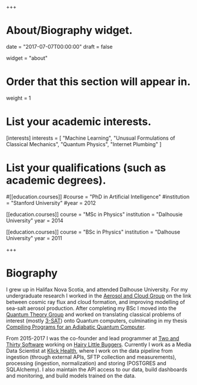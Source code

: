 +++
# About/Biography widget.

date = "2017-07-07T00:00:00"
draft = false

widget = "about"

# Order that this section will appear in.
weight = 1

# List your academic interests.
[interests]
  interests = [
	"Machine Learning",
    "Unusual Formulations of Classical Mechanics",
    "Quantum Physics",
    "Internet Plumbing"
  ]

# List your qualifications (such as academic degrees).
#[[education.courses]]
  #course = "PhD in Artificial Intelligence"
  #institution = "Stanford University"
  #year = 2012

[[education.courses]]
  course = "MSc in Physics"
  institution = "Dalhousie University"
  year = 2014

[[education.courses]]
  course = "BSc in Physics"
  institution = "Dalhouse University"
  year = 2011
 
+++

# Biography
I grew up in Halifax Nova Scotia, and attended Dalhouse University.  For my undergraduate research I worked in the [Aerosol and Cloud Group](http://pierce.atmos.colostate.edu/) on the link between cosmic ray flux and cloud formation, and improving modelling of sea-salt aerosol production.  After completing my BSc I moved into the [Quantum Theory Group](http://quantum.phys.dal.ca/index.html) and worked on translating classical problems of interest (mostly [3-SAT](https://en.wikipedia.org/wiki/Boolean_satisfiability_problem#3-satisfiability)) onto Quantum computers, culminating in my thesis [Compiling Programs for an Adiabatic Quantum Computer](https://github.com/esnowkropla/eskthesis).

From 2015-2017 I was the co-founder and lead programmer at [Two and Thirty Software](http://twoandthirtysoftware.com) working on [Hairy Little Buggers](http://hairylittlebuggers.com).  Currently I work as a Media Data Scientist at [Klick Health](http://klick.com), where I work on the data pipeline from ingestion (through external APIs, SFTP collection and measurements), processing (ingestion, normalization) and storing (POSTGRES and SQLAlchemy).  I also maintain the API access to our data, build dashboards and monitoring, and build models trained on the data.
